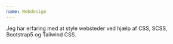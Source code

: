 ```yaml
---
name: Webdesign
---
```



Jeg har erfaring med at style websteder ved hjælp af <span>CSS</span>, <span>SCSS</span>, <span>Bootstrap5</span> og <span>Tailwind CSS</span>.